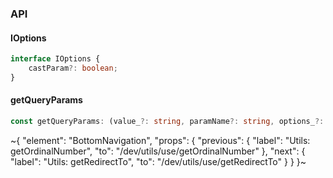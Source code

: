 

### API

#### IOptions

```ts
interface IOptions {
    castParam?: boolean;
}
```

#### getQueryParams

```ts
const getQueryParams: (value_?: string, paramName?: string, options_?: IOptions) => object | string | number | boolean | undefined;
```


~{
  "element": "BottomNavigation",
  "props": {
    "previous": {
      "label": "Utils: getOrdinalNumber",
      "to": "/dev/utils/use/getOrdinalNumber"
    },
    "next": {
      "label": "Utils: getRedirectTo",
      "to": "/dev/utils/use/getRedirectTo"
    }
  }
}~